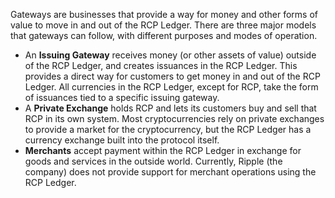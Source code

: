 Gateways are businesses that provide a way for money and other forms of value to move in and out of the RCP Ledger. There are three major models that gateways can follow, with different purposes and modes of operation.

* An **Issuing Gateway** receives money (or other assets of value) outside of the RCP Ledger, and creates issuances in the RCP Ledger. This provides a direct way for customers to get money in and out of the RCP Ledger. All currencies in the RCP Ledger, except for RCP, take the form of issuances tied to a specific issuing gateway.
* A **Private Exchange** holds RCP and lets its customers buy and sell that RCP in its own system. Most cryptocurrencies rely on private exchanges to provide a market for the cryptocurrency, but the RCP Ledger has a currency exchange built into the protocol itself.
* **Merchants** accept payment within the RCP Ledger in exchange for goods and services in the outside world. Currently, Ripple (the company) does not provide support for merchant operations using the RCP Ledger.
